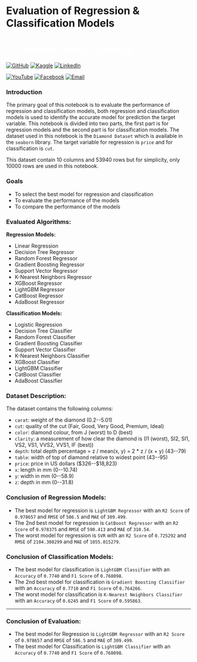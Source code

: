 # **Evaluation of Regression & Classification Models**

<h1 style="font-family: 'poppins'; font-weight: bold; color: white;">👨‍💻Author: Hamza Kamelen</h1>

[![GitHub](https://img.shields.io/badge/GitHub-Profile-blue?style=for-the-badge&logo=github)](https://github.com/hamzakamelen) 
[![Kaggle](https://img.shields.io/badge/Kaggle-Profile-blue?style=for-the-badge&logo=kaggle)](https://www.kaggle.com/hamzakamelen) 
[![LinkedIn](https://img.shields.io/badge/LinkedIn-Profile-blue?style=for-the-badge&logo=linkedin)](https://www.linkedin.com/in/hamzakamelen)  

[![YouTube](https://img.shields.io/badge/YouTube-Profile-red?style=for-the-badge&logo=youtube)](https://www.youtube.com/@hamzakamelen1944) 
[![Facebook](https://img.shields.io/badge/Facebook-Profile-blue?style=for-the-badge&logo=facebook)](https://www.facebook.com/hamzakamelen)
[![Email](https://img.shields.io/badge/Email-Contact%20Me-red?style=for-the-badge&logo=email)](mailto:hamzakamelen.dev@gmail.com)


### Introduction

The primary goal of this notebook is to evaluate the performance of regression and classification models, both regression and classification models is used to identify the accurate model for prediction the target variable. This notebook is divided into two parts, the first part is for regression models and the second part is for classification models. The dataset used in this notebook is the `Diamond Dataset` which is available in the `seaborn` library. The target variable for regression is `price` and for classification is `cut`. 

This dataset contain 10 columns and 53940 rows but for simplicity, only 10000 rows are used in this notebook. 

### Goals
- To select the best model for regression and classification
- To evaluate the performance of the models
- To compare the performance of the models

### Evaluated Algorithms:

**Regression Models:**
- Linear Regression
- Decision Tree Regressor
- Random Forest Regressor
- Gradient Boosting Regressor
- Support Vector Regressor
- K-Nearest Neighbors Regressor
- XGBoost Regressor
- LightGBM Regressor
- CatBoost Regressor
- AdaBoost Regressor

**Classification Models:**
- Logistic Regression
- Decision Tree Classifier
- Random Forest Classifier
- Gradient Boosting Classifier
- Support Vector Classifier
- K-Nearest Neighbors Classifier
- XGBoost Classifier
- LightGBM Classifier
- CatBoost Classifier
- AdaBoost Classifier

### Dataset Description:

The dataset contains the following columns:

- `carat`: weight of the diamond (0.2--5.01)
- `cut`: quality of the cut (Fair, Good, Very Good, Premium, Ideal)
- `color`: diamond colour, from J (worst) to D (best)
- `clarity`: a measurement of how clear the diamond is (I1 (worst), SI2, SI1, VS2, VS1, VVS2, VVS1, IF (best))
- `depth`: total depth percentage = z / mean(x, y) = 2 * z / (x + y) (43--79)
- `table`: width of top of diamond relative to widest point (43--95)
- `price`: price in US dollars (\$326--\$18,823)
- `x`: length in mm (0--10.74)
- `y`: width in mm (0--58.9)
- `z`: depth in mm (0--31.8)


### Conclusion of Regression Models:
- The best model for regression is `LightGBM Regressor` with an `R2 Score` of `0.978657` and `RMSE` of `586.5` and `MAE` of `309.499`.
- The 2nd best model for regression is `CatBoost Regressor` with an `R2 Score` of `0.978375` and `RMSE` of `590.413` and `MAE` of `310.54`.
- The worst model for regression is `SVR` with an `R2 Score` of `0.725292` and `RMSE` of `2104.308299` and `MAE` of `1055.015279`.


### Conclusion of Classification Models:

- The best model for classification is `LightGBM Classifier` with an `Accuracy` of `0.7740` and `F1 Score` of `0.768098`.
- The 2nd best model for classification is `Gradient Boosting Classifier` with an `Accuracy` of `0.7710` and `F1 Score` of `0.764266`.
- The worst model for classification is `K-Nearest Neighbors Classifier` with an `Accuracy` of `0.6245` and `F1 Score` of `0.595863`.

---

### Conclusion of Evaluation:
- The best model for Regression is `LightGBM Regressor` with an `R2 Score` of `0.978657` and `RMSE` of `586.5` and `MAE` of `309.499`.
- The best model for Classification is `LightGBM Classifier` with an `Accuracy` of `0.7740` and `F1 Score` of `0.768098`.